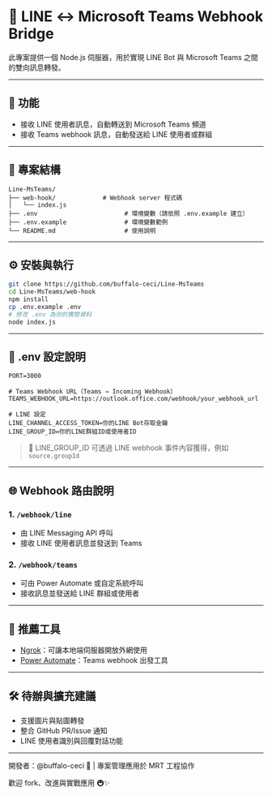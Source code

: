 # 📡 LINE ↔ Microsoft Teams Webhook Bridge

此專案提供一個 Node.js 伺服器，用於實現 LINE Bot 與 Microsoft Teams 之間的雙向訊息轉發。

---

## 🧩 功能
- 接收 LINE 使用者訊息，自動轉送到 Microsoft Teams 頻道
- 接收 Teams webhook 訊息，自動發送給 LINE 使用者或群組

---

## 📁 專案結構
```
Line-MsTeams/
├── web-hook/             # Webhook server 程式碼
│   └── index.js
├── .env                        # 環境變數（請依照 .env.example 建立）
├── .env.example                # 環境變數範例
└── README.md                   # 使用說明
```

---

## ⚙️ 安裝與執行
```bash
git clone https://github.com/buffalo-ceci/Line-MsTeams
cd Line-MsTeams/web-hook
npm install
cp .env.example .env
# 修改 .env 為你的實際資料
node index.js
```

---

## 🔐 .env 設定說明
```
PORT=3000

# Teams Webhook URL（Teams → Incoming Webhook）
TEAMS_WEBHOOK_URL=https://outlook.office.com/webhook/your_webhook_url

# LINE 設定
LINE_CHANNEL_ACCESS_TOKEN=你的LINE Bot存取金鑰
LINE_GROUP_ID=你的LINE群組ID或使用者ID
```

> 📌 LINE_GROUP_ID 可透過 LINE webhook 事件內容獲得，例如 `source.groupId`

---

## 🌐 Webhook 路由說明

### 1. `/webhook/line`
- 由 LINE Messaging API 呼叫
- 接收 LINE 使用者訊息並發送到 Teams

### 2. `/webhook/teams`
- 可由 Power Automate 或自定系統呼叫
- 接收訊息並發送給 LINE 群組或使用者

---

## 🚀 推薦工具
- [Ngrok](https://ngrok.com/)：可讓本地端伺服器開放外網使用
- [Power Automate](https://flow.microsoft.com/)：Teams webhook 出發工具

---

## 🛠 待辦與擴充建議
- 支援圖片與貼圖轉發
- 整合 GitHub PR/Issue 通知
- LINE 使用者識別與回覆對話功能

---

開發者：@buffalo-ceci 🐃 | 專案管理應用於 MRT 工程協作

歡迎 fork、改進與實戰應用 🚇✨

